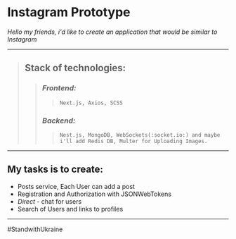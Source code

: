 # Instagram Prototype

*Hello my friends, i'd like to create an application that would be similar to Instagram*
___
> ## Stack of technologies:
> >### *Frontend:*
> >> `Next.js, Axios, SCSS`
> >
> >### *Backend:*
> >>`Nest.js, MongoDB, WebSockets(:socket.io:) and maybe i'll add Redis DB, Multer for Uploading Images. `
___
## My tasks is to create:
+ Posts service, Each User can add a post
+ Registration and Authorization with JSONWebTokens
+ *Direct* - chat for users
+ Search of Users and links to profiles
____
#StandwithUkraine